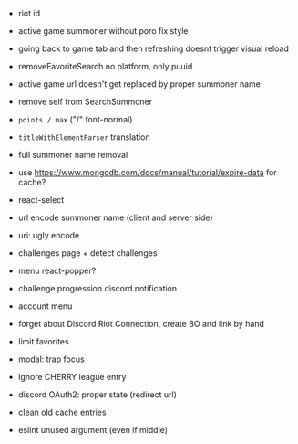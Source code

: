 - riot id
- active game summoner without poro fix style
- going back to game tab and then refreshing doesnt trigger visual reload
- removeFavoriteSearch no platform, only puuid
- active game url doesn't get replaced by proper summoner name
- remove self from SearchSummoner
- `points / max` ("/" font-normal)
- `titleWithElementParser` translation

- full summoner name removal

- use https://www.mongodb.com/docs/manual/tutorial/expire-data for cache?
- react-select
- url encode summoner name (client and server side)
- uri: ugly encode

- challenges page + detect challenges
- menu react-popper?
- challenge progression discord notification
- account menu
- forget about Discord Riot Connection, create BO and link by hand

- limit favorites
- modal: trap focus
- ignore CHERRY league entry
- discord OAuth2: proper state (redirect url)
- clean old cache entries
- eslint unused argument (even if middle)
